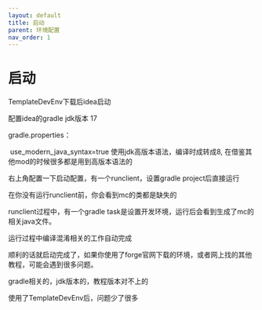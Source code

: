 ```yaml
---
layout: default
title: 启动
parent: 环境配置
nav_order: 1
---
```


# 启动


TemplateDevEnv下载后idea启动



配置idea的gradle jdk版本 17



gradle.properties：

​	use_modern_java_syntax=true	使用jdk高版本语法，编译时成转成8, 在借鉴其他mod的时候很多都是用到高版本语法的



右上角配置一下启动配置，有一个runclient，设置gradle project后直接运行





在你没有运行runclient前，你会看到mc的类都是缺失的

runclient过程中，有一个gradle task是设置开发环境，运行后会看到生成了mc的相关java文件。

运行过程中编译混淆相关的工作自动完成



顺利的话就启动完成了，如果你使用了forge官网下载的环境，或者网上找的其他教程，可能会遇到很多问题。

gradle相关的，jdk版本的，教程版本对不上的

使用了TemplateDevEnv后，问题少了很多



